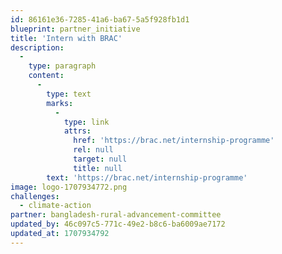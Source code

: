 ```yaml
---
id: 86161e36-7285-41a6-ba67-5a5f928fb1d1
blueprint: partner_initiative
title: 'Intern with BRAC'
description:
  -
    type: paragraph
    content:
      -
        type: text
        marks:
          -
            type: link
            attrs:
              href: 'https://brac.net/internship-programme'
              rel: null
              target: null
              title: null
        text: 'https://brac.net/internship-programme'
image: logo-1707934772.png
challenges:
  - climate-action
partner: bangladesh-rural-advancement-committee
updated_by: 46c097c5-771c-49e2-b8c6-ba6009ae7172
updated_at: 1707934792
---
```


